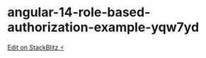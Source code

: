 # angular-14-role-based-authorization-example-yqw7yd

[Edit on StackBlitz ⚡️](https://stackblitz.com/edit/angular-14-role-based-authorization-example-yqw7yd)